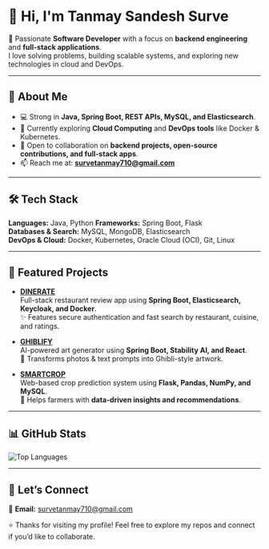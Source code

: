 # 👋 Hi, I'm Tanmay Sandesh Surve  

🚀 Passionate **Software Developer** with a focus on **backend engineering** and **full-stack applications**.  
I love solving problems, building scalable systems, and exploring new technologies in cloud and DevOps.  

---

## 🔭 About Me  
- 💻 Strong in **Java, Spring Boot, REST APIs, MySQL, and Elasticsearch**.  
- 🌱 Currently exploring **Cloud Computing** and **DevOps tools** like Docker & Kubernetes.  
- 🤝 Open to collaboration on **backend projects, open-source contributions, and full-stack apps**.  
- 📫 Reach me at: **survetanmay710@gmail.com**  

---

## 🛠 Tech Stack  
**Languages:** Java, Python
**Frameworks:** Spring Boot, Flask  
**Databases & Search:** MySQL, MongoDB, Elasticsearch  
**DevOps & Cloud:** Docker, Kubernetes, Oracle Cloud (OCI), Git, Linux  

---

## 🌟 Featured Projects  
- **[DINERATE](https://github.com/Tanmay-Surve/DINERATE)**  
  Full-stack restaurant review app using **Spring Boot, Elasticsearch, Keycloak, and Docker**.  
  ✨ Features secure authentication and fast search by restaurant, cuisine, and ratings.  

- **[GHIBLIFY](https://github.com/Tanmay-Surve/GHIBLIFY)**  
  AI-powered art generator using **Spring Boot, Stability AI, and React**.  
  🎨 Transforms photos & text prompts into Ghibli-style artwork.  

- **[SMARTCROP](https://github.com/Tanmay-Surve/SMARTCROP)**  
  Web-based crop prediction system using **Flask, Pandas, NumPy, and MySQL**.  
  🌱 Helps farmers with **data-driven insights and recommendations**.  

---

## 📊 GitHub Stats  
![Top Languages](https://github-readme-stats.vercel.app/api/top-langs/?username=Tanmay-Surve&layout=compact&theme=radical)  

---

## 🤝 Let’s Connect  
📧 **Email:** survetanmay710@gmail.com   

⭐ Thanks for visiting my profile! Feel free to explore my repos and connect if you’d like to collaborate.  

